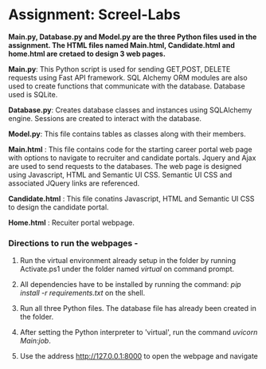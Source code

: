 # Assignment: Screel-Labs

**Main.py, Database.py and Model.py are the three Python files used in the assignment. The HTML files named Main.html, Candidate.html and home.html are cretaed to design 3 web pages.**

**Main.py**: This Python script is used for sending GET,POST, DELETE requests using Fast API framework. SQL Alchemy ORM modules are also used to create functions that communicate with the database. Database used is SQLite.

**Database.py**: Creates database classes and instances using SQLAlchemy engine. Sessions are created to interact with the database. 

**Model.py**: This file contains tables as classes along with their members.



**Main.html** : This file contains code for the starting career portal web page with options to navigate to recruiter and candidate portals. Jquery and Ajax are used to send requests to the databases. The web page is designed using Javascript, HTML and Semantic UI CSS. Semantic UI CSS and associated JQuery links are referenced.

**Candidate.html** : This file conatins Javascript, HTML and Semantic UI CSS to design the candidate portal.

**Home.html** : Recuiter portal webpage.

### Directions to run the webpages - 

1. Run the virtual environment already setup in the folder by running Activate.ps1 under the folder named *virtual* on command prompt.

2. All dependencies have to be installed by running the command: *pip install -r requirements.txt* on the shell.

3. Run all three Python files. The database file has already been created in the folder.

4. After setting the Python interpreter to 'virtual', run the command *uvicorn Main:job*.

5. Use the address http://127.0.0.1:8000 to open the webpage and navigate


